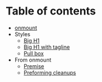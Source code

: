# Table of contents

* [onmount](/README.md)
* Styles
  * [Big H1](styles/big-h1.md)
  * [Big H1 with tagline](styles/big-h1-with-tagline.md)
  * [Pull box](styles/pull-box.md)
* From onmount
  * [Premise](/docs/premise.md)
  * [Preforming cleanups](/docs/cleanup.md)
